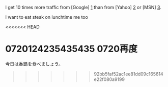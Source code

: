 I get 10 times more traffic from [Google] [1] than from
[Yahoo] [2] or [MSN] [3].

I want to eat steak on lunchtime
me too 


  [1]: http://google.com/        "Google"
  [2]: http://search.yahoo.com/  "Yahoo Search"
  [3]: http://search.msn.com/    "MSN Search"

<<<<<<< HEAD

0720124235435435
0720再度
=======
今日は香鍋を食べましょう。
>>>>>>> 92bb5faf52ac1ee81dd09c165614e22f080a9199
